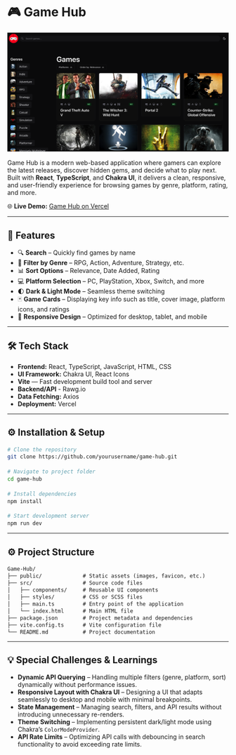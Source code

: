 # 🎮 Game Hub

![HomePage Screenshot](./src/assets/appScreenshots/HomePage.png)

Game Hub is a modern web-based application where gamers can explore the latest releases, discover hidden gems, and decide what to play next. Built with **React**, **TypeScript**, and **Chakra UI**, it delivers a clean, responsive, and user-friendly experience for browsing games by genre, platform, rating, and more.

🌐 **Live Demo:** [Game Hub on Vercel](https://game-hub-beta-liard.vercel.app/)

---

## 🚀 Features

- 🔍 **Search** – Quickly find games by name
- 🎯 **Filter by Genre** – RPG, Action, Adventure, Strategy, etc.
- 📊 **Sort Options** – Relevance, Date Added, Rating
- 💻 **Platform Selection** – PC, PlayStation, Xbox, Switch, and more
- 🌓 **Dark & Light Mode** – Seamless theme switching
- 🃏 **Game Cards** – Displaying key info such as title, cover image, platform icons, and ratings
- 📱 **Responsive Design** – Optimized for desktop, tablet, and mobile

---

## 🛠 Tech Stack

- **Frontend:** React, TypeScript, JavaScript, HTML, CSS  
- **UI Framework:** Chakra UI, React Icons  
- **Vite** — Fast development build tool and server  
- **Backend/API** - Rawg.io 
- **Data Fetching:** Axios  
- **Deployment:** Vercel  

---

## ⚙️ Installation & Setup

```bash
# Clone the repository
git clone https://github.com/yourusername/game-hub.git

# Navigate to project folder
cd game-hub

# Install dependencies
npm install

# Start development server
npm run dev
```

---
## ⚙️ Project Structure

```
Game-Hub/
├── public/             # Static assets (images, favicon, etc.)
├── src/                # Source code files
│   ├── components/     # Reusable UI components
│   ├── styles/         # CSS or SCSS files
│   ├── main.ts         # Entry point of the application
│   └── index.html      # Main HTML file
├── package.json        # Project metadata and dependencies
├── vite.config.ts      # Vite configuration file
└── README.md           # Project documentation
```

---

## 💡 Special Challenges & Learnings

- **Dynamic API Querying** – Handling multiple filters (genre, platform, sort) dynamically without performance issues.
- **Responsive Layout with Chakra UI** – Designing a UI that adapts seamlessly to desktop and mobile with minimal breakpoints.
- **State Management** – Managing search, filters, and API results without introducing unnecessary re-renders.
- **Theme Switching** – Implementing persistent dark/light mode using Chakra’s `ColorModeProvider`.
- **API Rate Limits** – Optimizing API calls with debouncing in search functionality to avoid exceeding rate limits.

